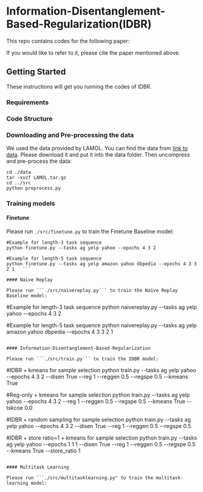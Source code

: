 # Information-Disentanglement-Based-Regularization(IDBR)

This repo contains codes for the following paper:

If you would like to refer to it, please cite the paper mentioned above.

## Getting Started

These instructions will get you running the codes of IDBR.

### Requirements

### Code Structure

### Downloading and Pre-processing the data

We used the data provided by LAMOL. You can find the data from [link to data](https://drive.google.com/file/d/1rWcgnVcNpwxmBI3c5ovNx-E8XKOEL77S/view). Please download it and put it into the data folder. Then uncompress and pre-process the data:

```
cd ./data
tar -xvzf LAMOL.tar.gz
cd ../src
python preprocess.py
```
### Training models

#### Finetune 

Please run ```./src/finetune.py``` to train the Finetune Baseline model:

```
#Example for length-3 task sequence
python finetune.py --tasks ag yelp yahoo --epochs 4 3 2   

#Example for length-5 task sequence
python finetune.py --tasks ag yelp amazon yahoo dbpedia --epochs 4 3 3 2 1   ```

#### Naive Replay 

Please run ```./src/naivereplay.py``` to train the Naive Replay Baseline model:

```
#Example for length-3 task sequence
python naivereplay.py --tasks ag yelp yahoo --epochs 4 3 2   

#Example for length-5 task sequence
python naivereplay.py --tasks ag yelp amazon yahoo dbpedia --epochs 4 3 3 2 1 
```

#### Information-Disentanglement-Based-Regularization  

Please run ```./src/train.py``` to train the IDBR model: 

```
#IDBR + kmeans for sample selection
python train.py --tasks ag yelp yahoo --epochs 4 3 2 --disen True --reg 1 --reggen 0.5 --regspe 0.5 --kmeans True

#Reg-only + kmeans for sample selection
python train.py --tasks ag yelp yahoo --epochs 4 3 2 --reg 1 --reggen 0.5 --regspe 0.5 --kmeans True --tskcoe 0.0

#IDBR + random sampling for sample selection
python train.py --tasks ag yelp yahoo --epochs 4 3 2 --disen True --reg 1 --reggen 0.5 --regspe 0.5 

#IDBR + store ratio=1 + kmeans for sample selection
python train.py --tasks ag yelp yahoo --epochs 1 1 1 --disen True --reg 1 --reggen 0.5 --regspe 0.5 --kmeans True --store_ratio 1
```

#### Multitask Learning 

Please run ```./src/multitasklearning.py" to train the multitask-learning model:

```

```
